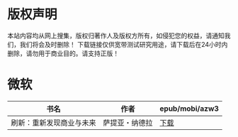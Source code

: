 # 版权声明

本站内容均从网上搜集，版权归著作人及版权方所有，如侵犯您的权益，请通知我们，我们将会及时删除！ 下载链接仅供宽带测试研究用途，请下载后在24小时内删除，请勿用于商业目的。请支持正版！

# 微软

| 书名 | 作者 | epub/mobi/azw3 |
| --- | --- | --- |
| 刷新：重新发现商业与未来 | 萨提亚・纳德拉 | [下载](https://url89.ctfile.com/f/31084289-1357017295-014e5b?p=8866) |
